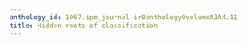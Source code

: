 ```yaml
---
anthology_id: 1967.ipm_journal-ir0anthology0volumeA3A4.11
title: Hidden roots of classification
---
```


